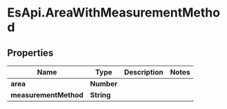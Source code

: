 # EsApi.AreaWithMeasurementMethod

## Properties

Name | Type | Description | Notes
------------ | ------------- | ------------- | -------------
**area** | **Number** |  | 
**measurementMethod** | **String** |  | 


